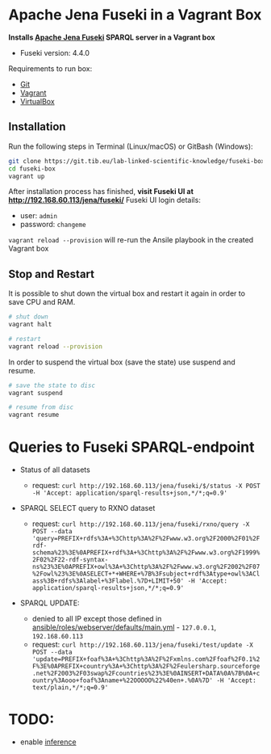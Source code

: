 # Apache Jena Fuseki in a Vagrant Box

**Installs [Apache Jena Fuseki](https://jena.apache.org/documentation/fuseki2/) SPARQL server in a Vagrant box**

* Fuseki version: 4.4.0


Requirements to run box:
* [Git](https://git-scm.com/downloads)
* [Vagrant](https://www.vagrantup.com/downloads.html)
* [VirtualBox](https://www.virtualbox.org/wiki/Downloads)


## Installation

Run the following steps in Terminal (Linux/macOS) or GitBash (Windows):
```bash
git clone https://git.tib.eu/lab-linked-scientific-knowledge/fuseki-box.git
cd fuseki-box
vagrant up
```

After installation process has finished, **visit Fuseki UI at  <http://192.168.60.113/jena/fuseki/>**
Fuseki UI login details:
* user: `admin`
* password: `changeme` 

`vagrant reload --provision` will re-run the Ansile playbook in the created Vagrant box

## Stop and Restart

It is possible to shut down the virtual box and restart it again in order to save CPU and RAM.

```bash
# shut down
vagrant halt

# restart
vagrant reload --provision
```

In order to suspend the virtual box (save the state) use suspend and resume.

```bash
# save the state to disc
vagrant suspend

# resume from disc
vagrant resume
```

# Queries to Fuseki SPARQL-endpoint 

* Status of all datasets
    * request: `curl http://192.168.60.113/jena/fuseki/$/status -X POST -H 'Accept: application/sparql-results+json,*/*;q=0.9'` 

* SPARQL SELECT query to RXNO dataset
    * request: `curl http://192.168.60.113/jena/fuseki/rxno/query -X POST --data 'query=PREFIX+rdfs%3A+%3Chttp%3A%2F%2Fwww.w3.org%2F2000%2F01%2Frdf-schema%23%3E%0APREFIX+rdf%3A+%3Chttp%3A%2F%2Fwww.w3.org%2F1999%2F02%2F22-rdf-syntax-ns%23%3E%0APREFIX+owl%3A+%3Chttp%3A%2F%2Fwww.w3.org%2F2002%2F07%2Fowl%23%3E%0ASELECT+*+WHERE+%7B%3Fsubject+rdf%3Atype+owl%3AClass%3B+rdfs%3Alabel+%3Flabel.%7D+LIMIT+50' -H 'Accept: application/sparql-results+json,*/*;q=0.9'`
    
* SPARQL UPDATE: 
   * denied to all IP except those defined in [ansible/roles/webserver/defaults/main.yml](ansible/roles/webserver/defaults/main.yml) - `127.0.0.1`, `192.168.60.113`
   * request: `curl http://192.168.60.113/jena/fuseki/test/update -X POST --data 'update=PREFIX+foaf%3A+%3Chttp%3A%2F%2Fxmlns.com%2Ffoaf%2F0.1%2F%3E%0APREFIX+country%3A+%3Chttp%3A%2F%2Feulersharp.sourceforge.net%2F2003%2F03swap%2Fcountries%23%3E%0AINSERT+DATA%0A%7B%0A+country%3Aooo+foaf%3Aname+%22OOOOO%22%40en+.%0A%7D' -H 'Accept: text/plain,*/*;q=0.9'`



# TODO:
* enable [inference](https://jena.apache.org/documentation/inference/)  
